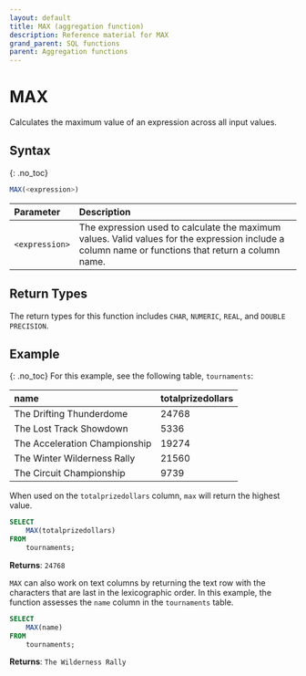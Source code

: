 ```yaml
---
layout: default
title: MAX (aggregation function)
description: Reference material for MAX
grand_parent: SQL functions
parent: Aggregation functions
---
```



# MAX

Calculates the maximum value of an expression across all input values.

## Syntax
{: .no_toc}

```sql
MAX(<expression>)
```

| Parameter       | Description                                                                                                                                        |
| :---------------| :--------------------------------------------------------------------------------------------------------------------------------------------------|
| `<expression>`  | The expression used to calculate the maximum values. Valid values for the expression include a column name or functions that return a column name. |

## Return Types
The return types for this function includes `CHAR`, `NUMERIC`, `REAL`, and `DOUBLE PRECISION`. 

## Example
{: .no_toc}
For this example,  see the following table, `tournaments`:

| name                          | totalprizedollars |
| :-----------------------------| :-----------------| 
| The Drifting Thunderdome      | 24768             |
| The Lost Track Showdown       | 5336              |
| The Acceleration Championship | 19274             |
| The Winter Wilderness Rally   | 21560             |
| The Circuit Championship      | 9739              |

When used on the `totalprizedollars` column, `max` will return the highest value.

```sql
SELECT
	MAX(totalprizedollars)
FROM
	tournaments;
```

**Returns**: `24768`

`MAX` can also work on text columns by returning the text row with the characters that are last in the lexicographic order. In this example, the function assesses the `name` column in the `tournaments` table.

```sql
SELECT
	MAX(name)
FROM
	tournaments;
```

**Returns**: `The Wilderness Rally`
<!-- ## Example
{: .no_toc}

For this example, we'll create a new table `prices` as shown below.

```sql
CREATE DIMENSION TABLE IF NOT EXISTS prices
    (
        item TEXT,
        price INTEGER
    );

INSERT INTO
	prices
VALUES
	('apple', 4),
	('banana', 25),
	('orange', 11),
	('kiwi', 20)
```

When used on the num column, `MAX` will return the largest value.

```sql
SELECT
	MAX(price)
FROM
	prices;
```

**Returns**: `25`

MAX can also work on text columns by returning the text row with the characters that are last in the lexicographic order.&#x20;

```
SELECT
	MAX(item)
FROM
	prices;
```

**Returns:** `orange` -->
